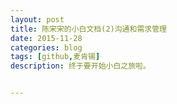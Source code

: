```yaml
---
layout: post
title: 陈宋宋的小白文档(2)沟通和需求管理
date: 2015-11-28
categories: blog
tags: [github,麦肯锡]
description: 终于要开始小白之旅啦。


---
```

